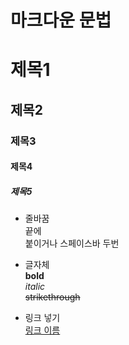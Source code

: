 # 마크다운 문법

# 제목1
## 제목2
### 제목3
#### 제목4
##### 제목5

* 줄바꿈<br>
끝에 <br> 붙이거나 스페이스바 두번  

* 글자체<br>
**bold**<br>
_italic_<br>
~~strikethrough~~

* 링크 넣기<br>
[링크 이름](www.naver.com)
